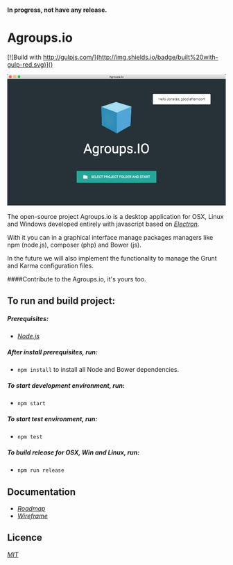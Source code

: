 #### In progress, not have any release.

# Agroups.io
[![Build with http://gulpjs.com/](http://img.shields.io/badge/built%20with-gulp-red.svg)]()


![Agroups.IO](https://github.com/AgroupsIO/AgroupsIO-Desktop/blob/master/resources/agroups-io-printscreen.png)

The open-source project Agroups.io is a desktop application for OSX, Linux and Windows developed entirely with javascript based on *[Electron](http://electron.atom.io/)*.

With it you can in a graphical interface manage packages managers like npm (node.js), composer (php) and Bower (js).

In the future we will also implement the functionality to manage the Grunt and Karma configuration files.

####Contribute to the Agroups.io, it's yours too.

## To run and build project:
##### Prerequisites:
  - *[Node.js](https://nodejs.org/download)*

##### After install prerequisites, run:
  - ```npm install``` to install all Node and Bower dependencies.

##### To start development environment, run:
  - ```npm start```

##### To start test environment, run:
  - ```npm test```

##### To build release for OSX, Win and Linux, run:
  - ```npm run release```

## Documentation
- *[Roadmap](https://trello.com/b/IgWdeH1j/agroups-io-roadmap)*
- *[Wireframe](https://moqups.com/jonatasfreitasv@gmail.com/dOHIovDo)*

## Licence
*[MIT](http://opensource.org/licenses/MIT)*
